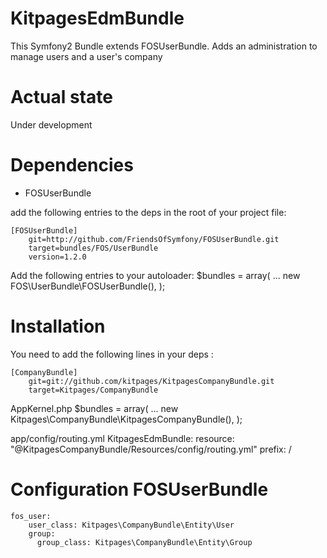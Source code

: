 KitpagesEdmBundle
=================

This Symfony2 Bundle extends FOSUserBundle.
Adds an administration to manage users and a user's company

Actual state
============
Under development

Dependencies
============
- FOSUserBundle

add the following entries to the deps in the root of your project file:

    [FOSUserBundle]
        git=http://github.com/FriendsOfSymfony/FOSUserBundle.git
        target=bundles/FOS/UserBundle
        version=1.2.0

Add the following entries to your autoloader:
        $bundles = array(
        ...
            new FOS\UserBundle\FOSUserBundle(),
        );

Installation
============
You need to add the following lines in your deps :

    [CompanyBundle]
        git=git://github.com/kitpages/KitpagesCompanyBundle.git
        target=Kitpages/CompanyBundle

AppKernel.php
        $bundles = array(
        ...
            new Kitpages\CompanyBundle\KitpagesCompanyBundle(),
        );

app/config/routing.yml
    KitpagesEdmBundle:
        resource: "@KitpagesCompanyBundle/Resources/config/routing.yml"
        prefix:   /

Configuration FOSUserBundle
============
    fos_user:
        user_class: Kitpages\CompanyBundle\Entity\User
        group:
          group_class: Kitpages\CompanyBundle\Entity\Group


